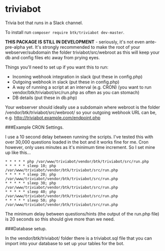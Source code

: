 # triviabot
Trivia bot that runs in a Slack channel.

To install run `composer require btk/triviabot dev-master`.

**THIS PACKAGE IS STILL IN DEVELOPMENT** - seriously, it's not even ante-pre-alpha yet.
It's strongly recommended to make the root of your webserver/subdomain the folder triviabot/src/webroot as this will keep your db and config files etc away from prying eyes.

Things you'll need to set up if you want this to run:

* Incoming webhook integration in slack (put these in config.php)
* Outgoing webhook in slack (put these in config.php)
* A way of running a script at an interval (e.g. CRON) (you want to run vendor/btk/triviabot/src/run.php as often as you can stomach)
* DB details (put these in db.php)

Your webserver should ideally use a subdomain where webroot is the folder /vendor/btk/triviabot/src/webroot/ so your outgoing webhook URL can be, e.g. http://triviabot.example.com/endpoint.php

###Example CRON Settings.

I use a 10 second delay between running the scripts. I've tested this with over 30,000 questions loaded in the bot and it works fine for me.
Cron however, only uses minutes as it's minimum time increment. So I set mine up like this...


    * * * * * php /var/www/triviabot/vendor/btk/triviabot/src/run.php  
    * * * * * sleep 10; php /var/www/triviabot/vendor/btk/triviabot/src/run.php
    * * * * * sleep 20; php /var/www/triviabot/vendor/btk/triviabot/src/run.php
    * * * * * sleep 30; php /var/www/triviabot/vendor/btk/triviabot/src/run.php
    * * * * * sleep 40; php /var/www/triviabot/vendor/btk/triviabot/src/run.php
    * * * * * sleep 50; php /var/www/triviabot/vendor/btk/triviabot/src/run.php

The minimum delay between questions/hints (the output of the run.php file) is 20 seconds so this should give more than we need.

###Database setup.

In the vendor/btk/triviabot/ folder there is a triviabot.sql file that you can import into your database to set up your tables for the bot.